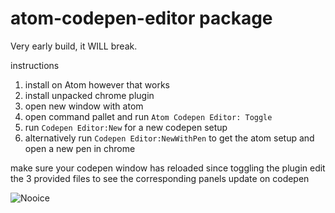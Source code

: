 # atom-codepen-editor package

Very early build, it WILL break.

instructions
  1. install on Atom however that works
  2. install unpacked chrome plugin
  3. open new window with atom
  4. open command pallet and run `Atom Codepen Editor: Toggle`
  5. run `Codepen Editor:New` for a new codepen setup
  6. alternatively run `Codepen Editor:NewWithPen` to get the atom setup and open a new pen in chrome

make sure your codepen window has reloaded since toggling the plugin
edit the 3 provided files to see the corresponding panels update on codepen

![Nooice](https://33.media.tumblr.com/5e5eb4c57afaa9cec6bd6c40c3a3962c/tumblr_mxnflqMbM41rlcynyo1_500.gif)
